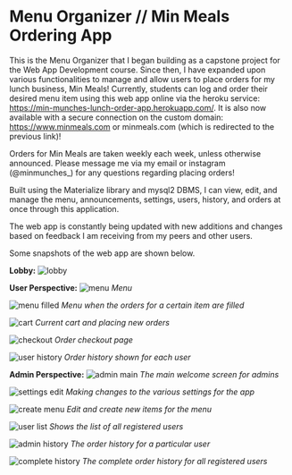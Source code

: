# Menu Organizer // Min Meals Ordering App
This is the Menu Organizer that I began building as a capstone project for the Web App Development course. Since then, I have expanded upon various functionalities to manage and allow users to place orders for my lunch business, Min Meals! Currently, students can log and order their desired menu item using this web app online via the heroku service: https://min-munches-lunch-order-app.herokuapp.com/. It is also now available with a secure connection on the custom domain: https://www.minmeals.com or minmeals.com (which is redirected to the previous link)!

Orders for Min Meals are taken weekly each week, unless otherwise announced. Please message me via my email or instagram (@minmunches_) for any questions regarding placing orders!

Built using the Materialize library and mysql2 DBMS, I can view, edit, and manage the menu, announcements, settings, users, history, and orders at once through this application. 

The web app is constantly being updated with new additions and changes based on feedback I am receiving from my peers and other users. 

Some snapshots of the web app are shown below.

**Lobby:**
![lobby](figures/lobby.png)

**User Perspective:**
![menu](figures/menu.png)
*Menu*

![menu filled](figures/menu_order_filled.png)
*Menu when the orders for a certain item are filled*

![cart](figures/cart.png)
*Current cart and placing new orders*

![checkout](figures/checkout.png)
*Order checkout page*

![user history](figures/user_order_history.png)
*Order history shown for each user*

**Admin Perspective:**
![admin main](figures/admin_main.png)
*The main welcome screen for admins*

![settings edit](figures/settings_edit.png) 
*Making changes to the various settings for the app*

![create menu](figures/create_menu.png)
*Edit and create new items for the menu*

![user list](figures/user_list.png)
*Shows the list of all registered users*

![admin history](figures/admin_order_history.png)
*The order history for a particular user*

![complete history](figures/complete_order_history.png)
*The complete order history for all registered users*


